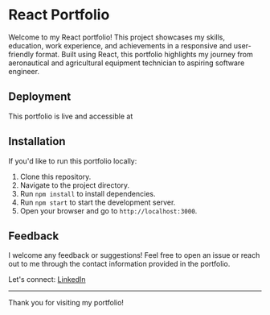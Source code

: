 # React Portfolio

Welcome to my React portfolio! This project showcases my skills, education, work experience, and achievements in a responsive and user-friendly format. Built using React, this portfolio highlights my journey from aeronautical and agricultural equipment technician to aspiring software engineer.

## Deployment

This portfolio is live and accessible at

## Installation

If you'd like to run this portfolio locally:

1. Clone this repository.
2. Navigate to the project directory.
3. Run `npm install` to install dependencies.
4. Run `npm start` to start the development server.
5. Open your browser and go to `http://localhost:3000`.

## Feedback

I welcome any feedback or suggestions! Feel free to open an issue or reach out to me through the contact information provided in the portfolio.

Let's connect: [LinkedIn](https://www.linkedin.com/in/eric-wagner-4950b8143/)

---

Thank you for visiting my portfolio!
